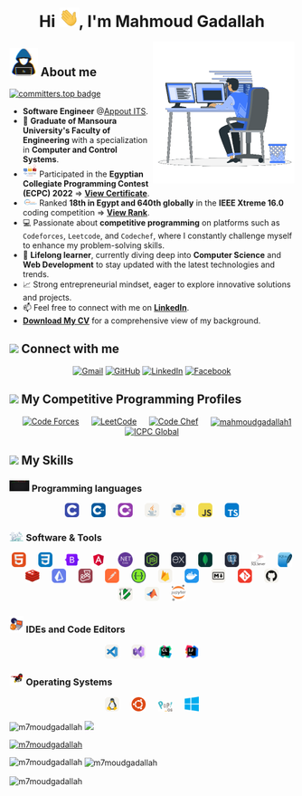 <!-- markdownlint-disable MD009 -->
<!-- markdownlint-disable MD010 -->
<!-- markdownlint-disable MD032 -->
<!-- markdownlint-disable MD033 -->
<!-- markdownlint-disable MD045 -->

<h1 align="center">Hi <img src="https://github.com/m7moudGadallah/m7moudGadallah/blob/main/pic/giphy.webp?raw=true" width="35">, I'm Mahmoud Gadallah</h1>

<picture> <img align="right" src="pic/programmer2.gif?raw=true" width = 250px></picture>

<!--About me-->

## <picture><img src = "https://github.com/m7moudGadallah/m7moudGadallah/blob/main/pic/about_me.gif?raw=true" width = 50px></picture> About me

[![committers.top badge](https://user-badge.committers.top/egypt/m7moudGadallah.svg)](https://user-badge.committers.top/egypt/m7moudGadallah)
<br>

<div>

- **Software Engineer** @[Appout ITS](https://www.linkedin.com/company/appout/).
- 🏫 **Graduate of Mansoura University's Faculty of Engineering** with a specialization in **Computer and Control Systems**.
- <picture><img src="pic/icpc.png" width="25px"></picture> Participated in the **Egyptian Collegiate Programming Contest (ECPC) 2022** => [**View Certificate**](pic/2023-ECPCQDAYEIGHT2022-Mahmoud%20Gadallah-PLACE.png).
- <picture><img src="pic/xtreme-logo.gif" width="25px"></picture> Ranked **18th in Egypt and 640th globally** in the **IEEE Xtreme 16.0** coding competition => [**View Rank**](pic/IEEE_Rank.jpg).
- 💻 Passionate about **competitive programming** on platforms such as `Codeforces`, `Leetcode`, and `Codechef`, where I constantly challenge myself to enhance my problem-solving skills.
- 🌱 **Lifelong learner**, currently diving deep into **Computer Science** and **Web Development** to stay updated with the latest technologies and trends.
- 📈 Strong entrepreneurial mindset, eager to explore innovative solutions and projects.
- 📫 Feel free to connect with me on **[LinkedIn](https://www.linkedin.com/in/m7moudgadallah/)**.
- **[Download My CV](https://drive.google.com/file/d/160j6gzbD3hBM5eyzZBZrGvbD8gurHelM/view?usp=sharing)** for a comprehensive view of my background.
</div>

<!--contact with me-->

## <img src="https://github.com/7oSkaaa/7oSkaaa/blob/main/Images/Connect-with-me.gif?raw=true" width="10%"> Connect with me

<p align="center">
	<a href="mailto:mahmoudgadallah876@gmail.com"><img img src="https://img.shields.io/badge/gmail-%23EA4335.svg?style=plastic&logo=gmail&logoColor=white" alt="Gmail"/></a>
	<a href="https://github.com/m7moudGadallah"><img src="https://img.shields.io/badge/github-%23181717.svg?style=plastic&logo=github&logoColor=white" alt="GitHub" target="_blank"/></a>
	<a href="https://www.linkedin.com/in/m7moudgadallah/" target="_blank"><img src="https://img.shields.io/badge/linkedin-%230A66C2.svg?style=plastic&logo=linkedin&logoColor=white" alt="LinkedIn"/></a>
	<a href="https://www.facebook.com/m7moudGadallah" target="_blank"><img src="https://img.shields.io/badge/facebook-%231877F2.svg?style=plastic&logo=facebook&logoColor=white" alt="Facebook"/></a>
</p>

<!--My competitive Programming Profiles-->

## <img src="https://media4.giphy.com/media/dMLmQfCO7lCA2gX3tw/giphy.gif?cid=ecf05e47ak6mwfu812269zzr8ydv529109qzpb8rszwnja9e&rid=giphy.gif&ct=s" width=10%> My Competitive Programming Profiles

<div align="center" width=100%>
    &emsp;
  <a href="https://codeforces.com/profile/Gadallah" target="_blank" title="codeforces profile"><img src="https://img.icons8.com/external-tal-revivo-shadow-tal-revivo/50/000000/external-codeforces-programming-competitions-and-contests-programming-community-logo-shadow-tal-revivo.png" alt="Code Forces" width=6%/></a>
	  &emsp; 
	<a href="https://leetcode.com/m7moudGadallah/" target="_blank" title="leetcode profile"><img src="https://img.icons8.com/external-tal-revivo-shadow-tal-revivo/50/000000/external-level-up-your-coding-skills-and-quickly-land-a-job-logo-shadow-tal-revivo.png" alt="LeetCode" width=%6/></a>
	  &emsp; 
	<a href="https://www.codechef.com/users/gadallah" target="_blank" title="codechef profile"><img src="https://img.icons8.com/color/50/000000/codechef.png" alt="Code Chef" width=6%/></a>
	  &emsp; 
    <a href="https://www.hackerrank.com/mahmoudgadallah1" target="_blank" title="hackerrank profile"><img align="center" src="https://raw.githubusercontent.com/rahuldkjain/github-profile-readme-generator/master/src/images/icons/Social/hackerrank.svg" alt="mahmoudgadallah1" width="6%" /></a>
      &emsp;
	<a href="https://icpc.global/ICPCID/0WKWHVB3LK5C" target="_blank" title="ICPC"><img src="https://i.ibb.co/6J0r7rW/Daco-5610880.png" alt="ICPC Global" width=6% /></a>     
	  &emsp; 
</div>

<!--My Skills-->

## <img src="https://media2.giphy.com/media/QssGEmpkyEOhBCb7e1/giphy.gif?cid=ecf05e47a0n3gi1bfqntqmob8g9aid1oyj2wr3ds3mg700bl&rid=giphy.gif" width ="3%"> My Skills

<!--Programming-->

### <img src = "./pic/icons/prog_lang/programming.gif" width=7%> Programming languages

<p align="center">
    &emsp;
    <img src="./pic/icons/prog_lang/C.svg" width=5% title="C">
    &emsp;
    <img src="./pic/icons/prog_lang/CPP.svg" width=5% title="C++">
    &emsp;
    <img src="./pic/icons/prog_lang/CS.svg" width=5% title="C#">
    &emsp;
    <img src="./pic/icons/prog_lang/Java-Light.svg" width=5% title="Java">
        &emsp;
    <img src="./pic/icons/prog_lang/Python-Light.svg" width=5% title="Python">
        &emsp;
    <img src="./pic/icons/prog_lang/JavaScript.svg" width=5% title="JavaScript">
        &emsp;
    <img src="./pic/icons/prog_lang/TypeScript.svg" width=5% title="TypeScript">
        &emsp;
</p>

<!--Software & Tools-->

### <img src = "./pic/icons/tools/Software_Tools.gif?=row=true" width=5%> Software & Tools

<p align="center">
    <img src="./pic/icons/prog_lang/HTML.svg" width=5% title="HTML">
    &emsp;
    <img src="./pic/icons/prog_lang/CSS.svg" width=5% title="CSS">
    &emsp;
    <img src="./pic/icons/tools/Bootstrap.png" width=5% title="Bootstrap">
    &emsp;
    <img src="./pic/icons/tools/Angular.png" width=5% title="Angular">
&emsp;
    <img src="./pic/icons/tools/NET core.png" width=5% title="Dotnet Core">
    &emsp;
    <img src="./pic/icons/tools/NodeJS-Dark.svg" width=5% title="Nodejs">
    &emsp;
    <img src="./pic/icons/tools/ExpressJS-Dark.svg" width=5% title="ExpressJS">
    &emsp;
    <img src="./pic/icons/tools/MongoDB.svg" width=5% title="MongoDB">
    &emsp;    
    <img src="./pic/icons/tools/PostgreSQL-Dark.svg" width=5% title="postgresql">
    &emsp;
    <img src="./pic/icons/tools/ms-sql-server.svg" width=5% title="ms-sql-server">
    &emsp;   
    <img src="./pic/icons/tools/SQLite.svg" width=5% title="SQLite">
    &emsp;   
    <img src="./pic/icons/tools/Redis.png" width=5% title="Redis">
    &emsp;
    <img src="./pic/icons/tools/Prisma.svg" width=5% title="prisma">
    &emsp;
    <img src="./pic/icons/tools/Jest.svg" width=5% title="Jest">
    &emsp;    
    <img src="./pic/icons/tools/Postman.svg" width=5% title="Postman">    
    &emsp;    
    <img src="./pic/icons/tools/Swagger.png" width=5% title="Swagger">    
    &emsp;  
    <img src="./pic/icons/tools/Firebase-Light.svg" width=5% title="Firebase">
    &emsp;
    <img src="./pic/icons/tools/Docker.svg" width=5% title="Docker">
    &emsp;
    <img src="./pic/icons/prog_lang/Markdown-Light.svg" width=5% title="Markdown">
    &emsp;
        <img src="./pic/icons/prog_lang/Git.svg" width=5% title="Git">
    &emsp;
        <img src="./pic/icons/prog_lang/Github-Light.svg" width=5% title="Github">
    &emsp;
    <img src="./pic/icons/tools/VIM-Light.svg" width=5% title="Vim">
    &emsp;
    <img src="./pic/icons/prog_lang/Matlab-Light.svg" width=5% title="Matlab">
    &emsp;
    <img src="./pic/icons/tools/Jupyter_logo.svg.png" width=5% title="Jupyter Notebook">
</p>

<!--IDEs-->

### <img src = "./pic/icons/tools/IDEs.gif?raw=true" width=5%> IDEs and Code Editors

<p align="center">
    &emsp;
    <img src="./pic/icons/tools/VSCode-Light.svg" width=5% title="VS Code">
    &emsp;
    <img src="./pic/icons/tools/VisualStudio-Light.svg" width=5% title="Visual Studio">
    &emsp;
    <img src="./pic/icons/tools/CLion_icon.svg" width=5% title="Clion">
    &emsp;
    <img src="./pic/icons/tools/IntelliJ_IDEA_icon.svg" width=5% title="IntelliJ IDEA">
    &emsp;  
</p>

<!--OS-->

### <img src = "./pic/icons/os/OS.gif?raw=true" width=5%> Operating Systems

<p align="center">
    &emsp;
    <img src="./pic/icons/os/Linux-Light.svg" width=5% title="Linux">
    &emsp;
    <img src="./pic/icons/os/ubuntu-logo-8FDEC6A07B-seeklogo.com.png" width=5% title="Ubuntu">
    &emsp;
    <img src="./pic/icons/os/Pop_OS-Logo-nobg.svg.png" width=5% title="Pop_OS!">
    &emsp;
    <img src="./pic/icons/os/microsoft-windows-22.svg" width=5% title="Windows">
    &emsp;
</p>

<p align="left"> <img src="https://komarev.com/ghpvc/?username=m7moudgadallah&label=Profile%20views&color=0e75b6&style=flat" alt="m7moudgadallah" /> <img src="https://user-badge.committers.top/egypt/m7moudGadallah.svg"/></p>

<p align="left"> <a href="https://github.com/ryo-ma/github-profile-trophy"><img src="https://github-profile-trophy.vercel.app/?username=m7moudgadallah" alt="m7moudgadallah" /></a> </p>

<p><img align="left" src="https://github-readme-stats.vercel.app/api/top-langs?username=m7moudgadallah&show_icons=true&locale=en&layout=compact" alt="m7moudgadallah" /></p>

<p>&nbsp;<img align="center" src="https://github-readme-stats.vercel.app/api?username=m7moudgadallah&show_icons=true&locale=en" alt="m7moudgadallah" /></p>

<p><img align="center" src="https://github-readme-streak-stats.herokuapp.com/?user=m7moudgadallah&" alt="m7moudgadallah" /></p>
